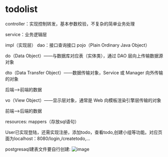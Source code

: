 # todolist
controller：实现控制转发，基本参数校验，不复杂的简单业务处理

service：业务逻辑层

impl（实现层）
dao：接口查询接口
pojo（Plain Ordinary Java Object）

do（Data Object）——与数据库对应表（实体类），通过 DAO 层向上传输数据源对象

dto（Data Transfer Object）——数据传输对象，Service 或 Manager 向外传输的对象

后端–>前端的数据

vo（View Object）——显示层对象，通常是 Web 向模板渲染引擎层传输的对象

前端–>后端的数据

resources:
mappers（存放sql语句）

User已实现登陆，还需实现注册，添加todo，查看todo,创建小组等功能。对应页面为localhost：8080/login,/createtodo,...

postgresaql建表文件要自行创建:
![image](https://github.com/syyby/todolist/assets/105273564/2ee950fa-b1a6-40f8-9a68-b6eefe3c658c)


